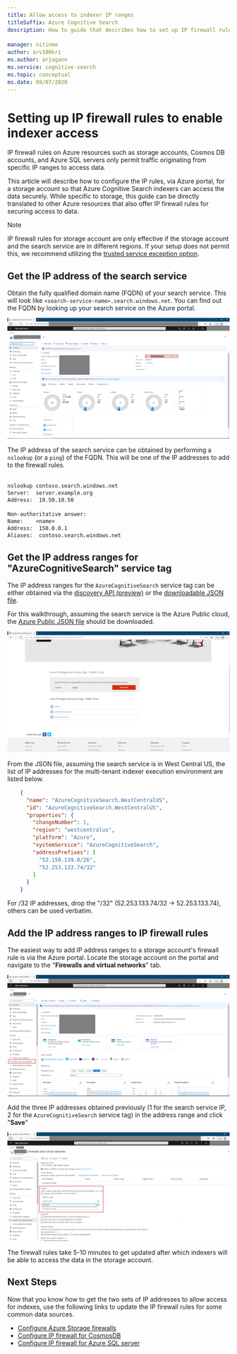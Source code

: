 ```yaml
---
title: Allow access to indexer IP ranges
titleSuffix: Azure Cognitive Search
description: How to guide that describes how to set up IP firewall rules so that indexers can have access.

manager: nitinme
author: arv100kri
ms.author: arjagann
ms.service: cognitive-search
ms.topic: conceptual
ms.date: 09/07/2020
---
```


# Setting up IP firewall rules to enable indexer access

IP firewall rules on Azure resources such as storage accounts, Cosmos DB accounts, and Azure SQL servers only permit traffic originating from specific IP ranges to access data.

This article will describe how to configure the IP rules, via Azure portal, for a storage account so that Azure Cognitive Search indexers can access the data securely. While specific to storage, this guide can be directly translated to other Azure resources that also offer IP firewall rules for securing access to data.

> [!NOTE]
> IP firewall rules for storage account are only effective if the storage account and the search service are in different regions. If your setup does not permit this, we recommend utilizing the [trusted service exception option](search-indexer-howto-access-trusted-service-exception.md).

## Get the IP address of the search service

Obtain the fully qualified domain name (FQDN) of your search service. This will look like `<search-service-name>.search.windows.net`. You can find out the FQDN by looking up your search service on the Azure portal.

   ![Obtain service FQDN](media\search-indexer-howto-secure-access\search-service-portal.png "Obtain service FQDN")

The IP address of the search service can be obtained by performing a `nslookup` (or a `ping`) of the FQDN. This will be one of the IP addresses to add to the firewall rules.

```azurepowershell

nslookup contoso.search.windows.net
Server:  server.example.org
Address:  10.50.10.50

Non-authoritative answer:
Name:    <name>
Address:  150.0.0.1
Aliases:  contoso.search.windows.net
```

## Get the IP address ranges for "AzureCognitiveSearch" service tag

The IP address ranges for the `AzureCognitiveSearch` service tag can be either obtained via the [discovery API (preview)](../virtual-network/service-tags-overview.md#use-the-service-tag-discovery-api-public-preview) or the [downloadable JSON file](../virtual-network/service-tags-overview.md#discover-service-tags-by-using-downloadable-json-files).

For this walkthrough, assuming the search service is the Azure Public cloud, the [Azure Public JSON file](https://www.microsoft.com/download/details.aspx?id=56519) should be downloaded.

   ![Download JSON file](media\search-indexer-howto-secure-access\service-tag.png "Download JSON file")

From the JSON file, assuming the search service is in West Central US, the list of IP addresses for the multi-tenant indexer execution environment are listed below.

```json
    {
      "name": "AzureCognitiveSearch.WestCentralUS",
      "id": "AzureCognitiveSearch.WestCentralUS",
      "properties": {
        "changeNumber": 1,
        "region": "westcentralus",
        "platform": "Azure",
        "systemService": "AzureCognitiveSearch",
        "addressPrefixes": [
          "52.150.139.0/26",
          "52.253.133.74/32"
        ]
      }
    }
```

For /32 IP addresses, drop the "/32" (52.253.133.74/32 -> 52.253.133.74), others can be used verbatim.

## Add the IP address ranges to IP firewall rules

The easiest way to add IP address ranges to a storage account's firewall rule is via the Azure portal. Locate the storage account on the portal and navigate to the "**Firewalls and virtual networks**" tab.

   ![Firewall and virtual networks](media\search-indexer-howto-secure-access\storage-firewall.png "Firewall and virtual networks")

Add the three IP addresses obtained previously (1 for the search service IP, 2 for the `AzureCognitiveSearch` service tag) in the address range and click "**Save**"

   ![Firewall IP rules](media\search-indexer-howto-secure-access\storage-firewall-ip.png "Firewall IP rules")

The firewall rules take 5-10 minutes to get updated after which indexers will be able to access the data in the storage account.

## Next Steps

Now that you know how to get the two sets of IP addresses to allow access for indexes, use the following links to update the IP firewall rules for some common data sources.

- [Configure Azure Storage firewalls](../storage/common/storage-network-security.md)
- [Configure IP firewall for CosmosDB](../cosmos-db/firewall-support.md)
- [Configure IP firewall for Azure SQL server](../azure-sql/database/firewall-configure.md)
